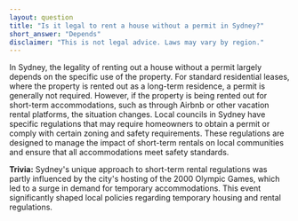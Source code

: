 ```yaml
---
layout: question
title: "Is it legal to rent a house without a permit in Sydney?"
short_answer: "Depends"
disclaimer: "This is not legal advice. Laws may vary by region."
---
```


In Sydney, the legality of renting out a house without a permit largely depends on the specific use of the property. For standard residential leases, where the property is rented out as a long-term residence, a permit is generally not required. However, if the property is being rented out for short-term accommodations, such as through Airbnb or other vacation rental platforms, the situation changes. Local councils in Sydney have specific regulations that may require homeowners to obtain a permit or comply with certain zoning and safety requirements. These regulations are designed to manage the impact of short-term rentals on local communities and ensure that all accommodations meet safety standards.

**Trivia:** Sydney's unique approach to short-term rental regulations was partly influenced by the city's hosting of the 2000 Olympic Games, which led to a surge in demand for temporary accommodations. This event significantly shaped local policies regarding temporary housing and rental regulations.
